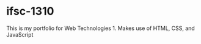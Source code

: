 # ifsc-1310
This is my portfolio for Web Technologies
    1. Makes use of HTML, CSS, and JavaScript
